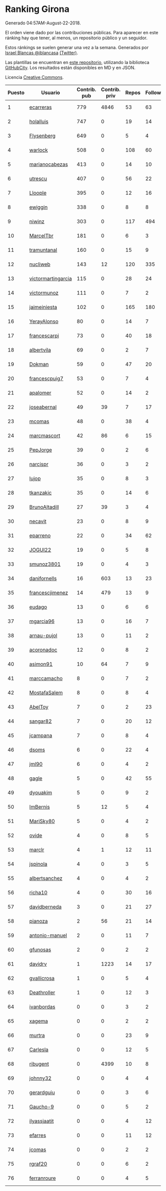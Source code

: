 # Ranking Girona

Generado 04:57AM-August-22-2018.

El orden viene dado por las contribuciones públicas. Para aparecer en este ránking hay que tener, al menos, un repositorio público y un seguidor.

Estos ránkings se suelen generar una vez a la semana. Generados por [Israel Blancas @iblancasa](https://github.com/iblancasa/) [(Twitter)](https://twitter.com/iblancasa).

Las plantillas se encuentran en [este repositorio](https://github.com/iblancasa/GH-Spanish-Ranking), utilizando la biblioteca [GitHubCity](https://github.com/iblancasa/GitHubCity). Los resultados están disponibles en MD y en JSON.

Licencia [Creative Commons](https://creativecommons.org/licenses/by/4.0/).

| Puesto   |  Usuario  | Contrib. pub | Contrib. priv |Repos| Followers | Desde |  Avatar  |
|----------|-----------|--------------|---------------|-----|-----------|-------|----------|
|1|[ecarreras](https://github.com/ecarreras)|779|4846|53|63|2010-06-02|![ecarreras]()|
|2|[holalluis](https://github.com/holalluis)|747|0|19|14|2011-09-27|![holalluis]()|
|3|[Flysenberg](https://github.com/Flysenberg)|649|0|5|4|2017-09-22|![Flysenberg]()|
|4|[warlock](https://github.com/warlock)|508|0|108|60|2010-02-03|![warlock]()|
|5|[marianocabezas](https://github.com/marianocabezas)|413|0|14|10|2016-05-10|![marianocabezas]()|
|6|[utrescu](https://github.com/utrescu)|407|0|56|22|2012-07-20|![utrescu]()|
|7|[Lloople](https://github.com/Lloople)|395|0|12|16|2013-10-11|![Lloople]()|
|8|[ewiggin](https://github.com/ewiggin)|338|0|8|8|2011-03-08|![ewiggin]()|
|9|[niwinz](https://github.com/niwinz)|303|0|117|494|2011-06-11|![niwinz]()|
|10|[MarcelTbr](https://github.com/MarcelTbr)|181|0|6|3|2016-11-18|![MarcelTbr]()|
|11|[tramuntanal](https://github.com/tramuntanal)|160|0|15|9|2010-02-08|![tramuntanal]()|
|12|[nucliweb](https://github.com/nucliweb)|143|12|120|335|2012-01-05|![nucliweb]()|
|13|[victormartingarcia](https://github.com/victormartingarcia)|115|0|28|24|2011-03-09|![victormartingarcia]()|
|14|[victormunoz](https://github.com/victormunoz)|111|0|7|2|2015-05-06|![victormunoz]()|
|15|[jaimeiniesta](https://github.com/jaimeiniesta)|102|0|165|180|2008-03-09|![jaimeiniesta]()|
|16|[YerayAlonso](https://github.com/YerayAlonso)|80|0|14|7|2012-05-29|![YerayAlonso]()|
|17|[francescarpi](https://github.com/francescarpi)|73|0|40|18|2010-05-26|![francescarpi]()|
|18|[albertvila](https://github.com/albertvila)|69|0|2|7|2011-03-24|![albertvila]()|
|19|[Dokman](https://github.com/Dokman)|59|0|47|20|2012-09-06|![Dokman]()|
|20|[francescpuig7](https://github.com/francescpuig7)|53|0|7|4|2016-06-15|![francescpuig7]()|
|21|[apalomer](https://github.com/apalomer)|52|0|14|2|2016-05-09|![apalomer]()|
|22|[joseabernal](https://github.com/joseabernal)|49|39|7|17|2011-11-23|![joseabernal]()|
|23|[mcomas](https://github.com/mcomas)|48|0|38|4|2013-05-15|![mcomas]()|
|24|[marcmascort](https://github.com/marcmascort)|42|86|6|15|2013-02-14|![marcmascort]()|
|25|[PepJorge](https://github.com/PepJorge)|39|0|2|6|2013-03-08|![PepJorge]()|
|26|[narcispr](https://github.com/narcispr)|36|0|3|2|2011-05-19|![narcispr]()|
|27|[lujop](https://github.com/lujop)|35|0|8|3|2011-07-16|![lujop]()|
|28|[tkanzakic](https://github.com/tkanzakic)|35|0|14|6|2011-06-29|![tkanzakic]()|
|29|[BrunoAltadill](https://github.com/BrunoAltadill)|27|39|3|4|2015-12-29|![BrunoAltadill]()|
|30|[necavit](https://github.com/necavit)|23|0|8|9|2013-11-12|![necavit]()|
|31|[eparreno](https://github.com/eparreno)|22|0|34|62|2008-03-13|![eparreno]()|
|32|[JOGUI22](https://github.com/JOGUI22)|19|0|5|8|2013-09-30|![JOGUI22]()|
|33|[smunoz3801](https://github.com/smunoz3801)|19|0|4|3|2014-03-09|![smunoz3801]()|
|34|[danifornells](https://github.com/danifornells)|16|603|13|23|2012-12-03|![danifornells]()|
|35|[francescjimenez](https://github.com/francescjimenez)|14|479|13|9|2012-05-30|![francescjimenez]()|
|36|[eudago](https://github.com/eudago)|13|0|6|6|2011-05-25|![eudago]()|
|37|[mgarcia96](https://github.com/mgarcia96)|13|0|16|7|2014-02-01|![mgarcia96]()|
|38|[arnau-pujol](https://github.com/arnau-pujol)|13|0|11|2|2016-08-28|![arnau-pujol]()|
|39|[acoronadoc](https://github.com/acoronadoc)|12|0|8|2|2011-06-01|![acoronadoc]()|
|40|[asimon91](https://github.com/asimon91)|10|64|7|9|2015-07-06|![asimon91]()|
|41|[marccamacho](https://github.com/marccamacho)|8|0|7|2|2014-04-24|![marccamacho]()|
|42|[MostafaSalem](https://github.com/MostafaSalem)|8|0|8|4|2016-05-03|![MostafaSalem]()|
|43|[AbelToy](https://github.com/AbelToy)|7|0|2|23|2009-10-31|![AbelToy]()|
|44|[sangar82](https://github.com/sangar82)|7|0|20|12|2010-12-15|![sangar82]()|
|45|[jcampana](https://github.com/jcampana)|7|0|8|4|2012-07-16|![jcampana]()|
|46|[dsoms](https://github.com/dsoms)|6|0|22|4|2011-07-13|![dsoms]()|
|47|[jml90](https://github.com/jml90)|6|0|4|2|2016-03-18|![jml90]()|
|48|[gagle](https://github.com/gagle)|5|0|42|55|2012-02-17|![gagle]()|
|49|[dyouakim](https://github.com/dyouakim)|5|0|9|2|2013-09-21|![dyouakim]()|
|50|[ImBernis](https://github.com/ImBernis)|5|12|5|4|2016-05-28|![ImBernis]()|
|51|[MariSky80](https://github.com/MariSky80)|5|0|4|2|2016-10-26|![MariSky80]()|
|52|[ovide](https://github.com/ovide)|4|0|8|5|2013-02-01|![ovide]()|
|53|[marclr](https://github.com/marclr)|4|1|12|11|2013-02-04|![marclr]()|
|54|[jspinola](https://github.com/jspinola)|4|0|3|5|2013-04-25|![jspinola]()|
|55|[albertsanchez](https://github.com/albertsanchez)|4|0|4|2|2014-04-08|![albertsanchez]()|
|56|[richa10](https://github.com/richa10)|4|0|30|16|2014-12-06|![richa10]()|
|57|[davidberneda](https://github.com/davidberneda)|3|0|21|27|2012-04-12|![davidberneda]()|
|58|[pianoza](https://github.com/pianoza)|2|56|21|14|2013-02-28|![pianoza]()|
|59|[antonio-manuel](https://github.com/antonio-manuel)|2|0|11|7|2015-04-09|![antonio-manuel]()|
|60|[gfunosas](https://github.com/gfunosas)|2|0|2|2|2015-11-08|![gfunosas]()|
|61|[davidrv](https://github.com/davidrv)|1|1223|14|17|2009-03-09|![davidrv]()|
|62|[gvallicrosa](https://github.com/gvallicrosa)|1|0|5|4|2012-09-13|![gvallicrosa]()|
|63|[Deathroller](https://github.com/Deathroller)|1|0|12|3|2014-06-18|![Deathroller]()|
|64|[ivanbordas](https://github.com/ivanbordas)|0|0|3|2|2011-01-18|![ivanbordas]()|
|65|[xagema](https://github.com/xagema)|0|0|2|2|2012-05-23|![xagema]()|
|66|[murtra](https://github.com/murtra)|0|0|23|9|2012-06-05|![murtra]()|
|67|[Carlesla](https://github.com/Carlesla)|0|0|12|5|2012-06-18|![Carlesla]()|
|68|[ribugent](https://github.com/ribugent)|0|4399|10|8|2011-11-08|![ribugent]()|
|69|[johnny32](https://github.com/johnny32)|0|0|4|4|2013-03-20|![johnny32]()|
|70|[gerardguiu](https://github.com/gerardguiu)|0|0|3|6|2013-10-14|![gerardguiu]()|
|71|[Gaucho-9](https://github.com/Gaucho-9)|0|0|5|2|2014-01-27|![Gaucho-9]()|
|72|[ilyassjaatit](https://github.com/ilyassjaatit)|0|0|4|12|2013-12-06|![ilyassjaatit]()|
|73|[efarres](https://github.com/efarres)|0|0|11|12|2014-03-04|![efarres]()|
|74|[jcomas](https://github.com/jcomas)|0|0|2|2|2013-12-30|![jcomas]()|
|75|[rgraf20](https://github.com/rgraf20)|0|0|6|2|2015-02-17|![rgraf20]()|
|76|[ferranroure](https://github.com/ferranroure)|0|0|4|5|2015-09-28|![ferranroure]()|
